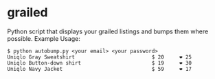 # grailed
Python script that displays your grailed listings and bumps them where possible. Example Usage:

```
$ python autobump.py <your email> <your password>
Uniqlo Gray Sweatshirt                         $ 20     ❤ 25
Uniqlo Button-down shirt                       $ 19     ❤ 30
Uniqlo Navy Jacket                             $ 59     ❤ 17
```
